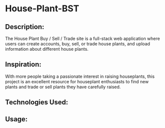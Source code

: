 # House-Plant-BST

## Description:

The House Plant Buy / Sell / Trade site is a full-stack web application where
users can create accounts, buy, sell, or trade house plants, and upload
information about different house plants.

## Inspiration:

With more people taking a passionate interest in raising houseplants, this
project is an excellent resource for houseplant enthusiasts to find new plants
and trade or sell plants they have carefully raised.

## Technologies Used:

## Usage:
